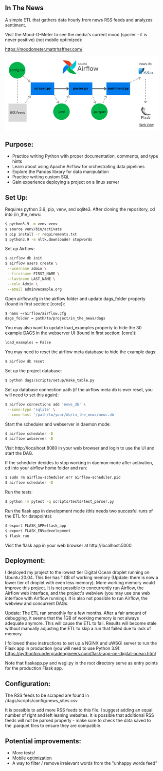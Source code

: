 ## In The News

A simple ETL that gathers data hourly from news RSS feeds and analyzes sentiment.

Visit the Mood-O-Meter to see the media's current mood (spoiler - it is never positive) (not mobile optimized):

https://moodometer.mattrhaffner.com/

![alt text](project_diagram.png)

## Purpose:

- Practice writing Python with proper documentation, comments, and type hints
- Learn about using Apache Airflow for orchestrating data pipelines
- Explore the Pandas library for data manipulation
- Practice writing custom SQL
- Gain experience deploying a project on a linux server

## Set Up:

Requires python 3.9, pip, venv, and sqlite3.
After cloning the repository, cd into /in_the_news:

```sh
$ python3.9 -m venv venv
$ source venv/bin/activate
$ pip install -r requirements.txt
$ python3.9 -m nltk.downloader stopwords
```

Set up Airflow:

```sh
$ airflow db init
$ airflow users create \
 --username admin \
 --firstname FIRST_NAME \
 --lastname LAST_NAME \
 --role Admin \
 --email admin@example.org
```

Open airflow.cfg in the airflow folder and update dags_folder property (found in first section: [core]):

```sh
$ nano ~/airflow/airflow.cfg
dags_folder = path/to/project/in_the_news/dags
```

You may also want to update load_examples property to hide the 30 example DAGS in the webserver UI (found in first section: [core]):

```sh
load_examples = False
```

You may need to reset the airflow meta database to hide the example dags:

```sh
$ airflow db reset
```

Set up the project database:

```sh
$ python dags/scripts/setup/make_table.py
```

Set up database connection path (if the airflow meta db is ever reset, you will need to set this again):

```sh
$ airflow connections add 'news_db' \
 --conn-type 'sqlite' \
 --conn-host '/path/to/your/db/in_the_news/news.db'
```

Start the scheduler and webserver in daemon mode:

```sh
$ airflow scheduler -D
$ airflow webserver -D
```

Visit http://localhost:8080 in your web browser and login to use the UI and start the DAG.

If the scheduler decides to stop working in daemon mode after activation, cd into your airflow home folder and run:

```sh
$ sudo rm airflow-scheduler.err airflow-scheduler.pid
$ airflow scheduler -D
```

Run the tests:

```sh
$ python -m pytest -q scripts/tests/test_parser.py
```

Run the flask app in development mode (this needs two succesful runs of the ETL for datapoints):

```sh
$ export FLASK_APP=flask_app
$ export FLASK_ENV=development
$ flask run
```

Visit the flask app in your web browser at http://localhost:5000

## Deployment:

I deployed my project to the lowest tier Digital Ocean droplet running on Ubuntu 20.04. This tier has 1 GB of working memory (Update: there is now a 
lower tier of droplet with even less memory). More working memory would improve this project.  It is not possible to concurrently run Airflow, the 
Airflow web interface, and the project's webview (you may use one web interface with Airflow running). It is also not possible to run Airflow, the 
webview and concurrent DAGs.

Update: The ETL ran smoothly for a few months.  After a fair amount of debugging, it seems that the 1GB of working memory is not always adequate anymore.  This will cause the ETL to fail.  Results will become stale without manually adjusting the ETL to skip a run that failed due to lack of memory.

I followed these instructions to set up a NGINX and uWSGI server to run the Flask app in production (you will need to use Python 3.9):
https://pythonforundergradengineers.com/flask-app-on-digital-ocean.html

Note that flaskapp.py and wsgi.py in the root directory serve as entry points for the production Flask app.

## Configuration:

The RSS feeds to be scraped are found in /dags/scripts/config/news_sites.csv

It is possible to add more RSS feeds to this file. I suggest adding an equal number of right and left leaning websites. It is possible that additional RSS feeds will not be parsed properly - make sure to check the data saved to the .parquet files to ensure they are compatible.

## Potential improvements:

- More tests!
- Mobile optimization
- A way to filter / remove irrelevant words from the "unhappy words feed"
